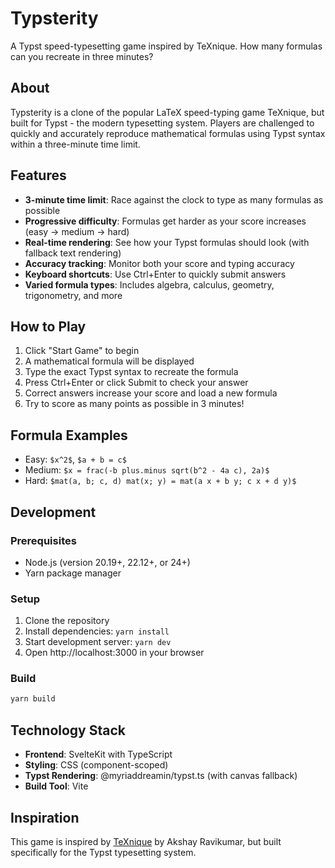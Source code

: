 # Typsterity

A Typst speed-typesetting game inspired by TeXnique. How many formulas can you recreate in three minutes?

## About

Typsterity is a clone of the popular LaTeX speed-typing game TeXnique, but built for Typst - the modern typesetting system. Players are challenged to quickly and accurately reproduce mathematical formulas using Typst syntax within a three-minute time limit.

## Features

- **3-minute time limit**: Race against the clock to type as many formulas as possible
- **Progressive difficulty**: Formulas get harder as your score increases (easy → medium → hard)
- **Real-time rendering**: See how your Typst formulas should look (with fallback text rendering)
- **Accuracy tracking**: Monitor both your score and typing accuracy
- **Keyboard shortcuts**: Use Ctrl+Enter to quickly submit answers
- **Varied formula types**: Includes algebra, calculus, geometry, trigonometry, and more

## How to Play

1. Click "Start Game" to begin
2. A mathematical formula will be displayed
3. Type the exact Typst syntax to recreate the formula
4. Press Ctrl+Enter or click Submit to check your answer
5. Correct answers increase your score and load a new formula
6. Try to score as many points as possible in 3 minutes!

## Formula Examples

- Easy: `$x^2$`, `$a + b = c$`
- Medium: `$x = frac(-b plus.minus sqrt(b^2 - 4a c), 2a)$`
- Hard: `$mat(a, b; c, d) mat(x; y) = mat(a x + b y; c x + d y)$`

## Development

### Prerequisites

- Node.js (version 20.19+, 22.12+, or 24+)
- Yarn package manager

### Setup

1. Clone the repository
2. Install dependencies: `yarn install`
3. Start development server: `yarn dev`
4. Open http://localhost:3000 in your browser

### Build

```bash
yarn build
```

## Technology Stack

- **Frontend**: SvelteKit with TypeScript
- **Styling**: CSS (component-scoped)
- **Typst Rendering**: @myriaddreamin/typst.ts (with canvas fallback)
- **Build Tool**: Vite

## Inspiration

This game is inspired by [TeXnique](https://github.com/akshayravikumar/TeXnique) by Akshay Ravikumar, but built specifically for the Typst typesetting system.
